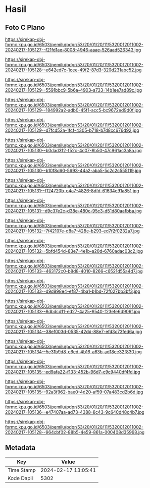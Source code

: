 # Hasil

## Foto C Plano

https://sirekap-obj-formc.kpu.go.id/6503/pemilu/pdpr/53/20/01/20/11/5320012011002-20240217-105127--f21fd1ae-8008-4946-aaae-526aad526343.jpg

https://sirekap-obj-formc.kpu.go.id/6503/pemilu/pdpr/53/20/01/20/11/5320012011002-20240217-105128--e642ed7c-1cee-49f2-87d3-320d231abc52.jpg

https://sirekap-obj-formc.kpu.go.id/6503/pemilu/pdpr/53/20/01/20/11/5320012011002-20240217-105129--5591bbc9-5b6a-4903-a733-14b1ee7ad89c.jpg

https://sirekap-obj-formc.kpu.go.id/6503/pemilu/pdpr/53/20/01/20/11/5320012011002-20240217-105129--184992a2-adb0-45f1-acc5-bc9672ed9d0f.jpg

https://sirekap-obj-formc.kpu.go.id/6503/pemilu/pdpr/53/20/01/20/11/5320012011002-20240217-105129--d7fcd52a-1fcf-4305-b718-b7d8cc676d92.jpg

https://sirekap-obj-formc.kpu.go.id/6503/pemilu/pdpr/53/20/01/20/11/5320012011002-20240217-105130--b0dad312-f52c-4c07-8b50-47c961ac3a8a.jpg

https://sirekap-obj-formc.kpu.go.id/6503/pemilu/pdpr/53/20/01/20/11/5320012011002-20240217-105130--b10f8d60-5693-44a2-aba5-5c2c2c555119.jpg

https://sirekap-obj-formc.kpu.go.id/6503/pemilu/pdpr/53/20/01/20/11/5320012011002-20240217-105131--f124720b-c4a7-4826-8dfd-61634e91a851.jpg

https://sirekap-obj-formc.kpu.go.id/6503/pemilu/pdpr/53/20/01/20/11/5320012011002-20240217-105131--d9c37e2c-d38e-480c-95c3-d51d80aafbba.jpg

https://sirekap-obj-formc.kpu.go.id/6503/pemilu/pdpr/53/20/01/20/11/5320012011002-20240217-105132--7f42107e-d8a7-428e-b293-ed7f2f0232a7.jpg

https://sirekap-obj-formc.kpu.go.id/6503/pemilu/pdpr/53/20/01/20/11/5320012011002-20240217-105132--5bfd454d-83e7-4e1b-a20d-6760adac03c2.jpg

https://sirekap-obj-formc.kpu.go.id/6503/pemilu/pdpr/53/20/01/20/11/5320012011002-20240217-105133--463172c0-b8d8-4010-8266-c6521d55a4d7.jpg

https://sirekap-obj-formc.kpu.go.id/6503/pemilu/pdpr/53/20/01/20/11/5320012011002-20240217-105133--d9d998e4-ef87-4ba1-b1bd-72f027bb3bf3.jpg

https://sirekap-obj-formc.kpu.go.id/6503/pemilu/pdpr/53/20/01/20/11/5320012011002-20240217-105133--8dbdcd11-ed27-4a25-9540-f23efe6d906f.jpg

https://sirekap-obj-formc.kpu.go.id/6503/pemilu/pdpr/53/20/01/20/11/5320012011002-20240217-105134--38ef003d-0535-42dd-88e7-efd3c73fed6a.jpg

https://sirekap-obj-formc.kpu.go.id/6503/pemilu/pdpr/53/20/01/20/11/5320012011002-20240217-105134--5e31b9d8-c6ed-4b16-a63b-ad18ee32f830.jpg

https://sirekap-obj-formc.kpu.go.id/6503/pemilu/pdpr/53/20/01/20/11/5320012011002-20240217-105135--ed9afa22-f133-452b-96d7-c9c9440df4fd.jpg

https://sirekap-obj-formc.kpu.go.id/6503/pemilu/pdpr/53/20/01/20/11/5320012011002-20240217-105135--92a3f962-bae0-4d20-af59-07a483cd2b6d.jpg

https://sirekap-obj-formc.kpu.go.id/6503/pemilu/pdpr/53/20/01/20/11/5320012011002-20240217-105136--e47407aa-ad73-4388-8c43-9c640d48c4b7.jpg

https://sirekap-obj-formc.kpu.go.id/6503/pemilu/pdpr/53/20/01/20/11/5320012011002-20240217-105128--964cbf02-88b5-4e59-861a-000408d35968.jpg


## Metadata

| Key        | Value               |
| ---------- | ------------------- |
| Time Stamp | 2024-02-17 13:05:41 |
| Kode Dapil | 5302                |



